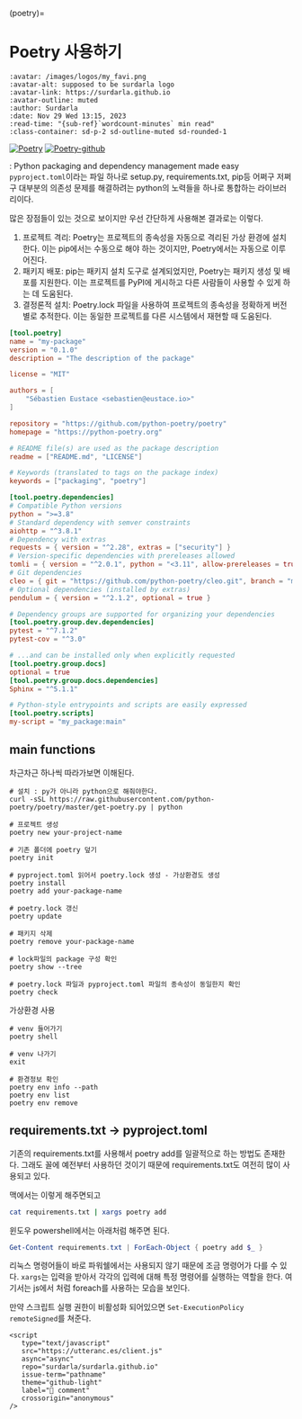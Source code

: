 (poetry)=
# Poetry 사용하기

```{article-info}
:avatar: /images/logos/my_favi.png
:avatar-alt: supposed to be surdarla logo
:avatar-link: https://surdarla.github.io
:avatar-outline: muted
:author: Surdarla
:date: Nov 29 Wed 13:15, 2023
:read-time: "{sub-ref}`wordcount-minutes` min read"
:class-container: sd-p-2 sd-outline-muted sd-rounded-1
```

[![Poetry](https://img.shields.io/endpoint?url=https://python-poetry.org/badge/v0.json)](https://python-poetry.org/)
[![Poetry-github](https://img.shields.io/badge/GitHub-181717?logo=GitHub&logoColor=white)](https://github.com/python-poetry/poetry)

: Python packaging and dependency management made easy\
`pyproject.toml`이라는 파일 하나로 setup.py, requirements.txt, pip등 어쩌구 저쩌구 대부분의 의존성 문제를 해결하려는 python의 노력들을 하나로 통합하는 라이브러리이다.

많은 장점들이 있는 것으로 보이지만 우선 간단하게 사용해본 결과로는 이렇다.

1. 프로젝트 격리: Poetry는 프로젝트의 종속성을 자동으로 격리된 가상 환경에 설치한다. 이는 pip에서는 수동으로 해야 하는 것이지만, Poetry에서는 자동으로 이루어진다.
2. 패키지 배포: pip는 패키지 설치 도구로 설계되었지만, Poetry는 패키지 생성 및 배포를 지원한다. 이는 프로젝트를 PyPI에 게시하고 다른 사람들이 사용할 수 있게 하는 데 도움된다.
3. 결정론적 설치: Poetry.lock 파일을 사용하여 프로젝트의 종속성을 정확하게 버전별로 추적한다. 이는 동일한 프로젝트를 다른 시스템에서 재현할 때 도움된다.

```toml
[tool.poetry]
name = "my-package"
version = "0.1.0"
description = "The description of the package"

license = "MIT"

authors = [
    "Sébastien Eustace <sebastien@eustace.io>"
]

repository = "https://github.com/python-poetry/poetry"
homepage = "https://python-poetry.org"

# README file(s) are used as the package description
readme = ["README.md", "LICENSE"]

# Keywords (translated to tags on the package index)
keywords = ["packaging", "poetry"]

[tool.poetry.dependencies]
# Compatible Python versions
python = ">=3.8"
# Standard dependency with semver constraints
aiohttp = "^3.8.1"
# Dependency with extras
requests = { version = "^2.28", extras = ["security"] }
# Version-specific dependencies with prereleases allowed
tomli = { version = "^2.0.1", python = "<3.11", allow-prereleases = true }
# Git dependencies
cleo = { git = "https://github.com/python-poetry/cleo.git", branch = "master" }
# Optional dependencies (installed by extras)
pendulum = { version = "^2.1.2", optional = true }

# Dependency groups are supported for organizing your dependencies
[tool.poetry.group.dev.dependencies]
pytest = "^7.1.2"
pytest-cov = "^3.0"

# ...and can be installed only when explicitly requested
[tool.poetry.group.docs]
optional = true
[tool.poetry.group.docs.dependencies]
Sphinx = "^5.1.1"

# Python-style entrypoints and scripts are easily expressed
[tool.poetry.scripts]
my-script = "my_package:main"
```

## main functions

차근차근 하나씩 따라가보면 이해된다.

```pwsh
# 설치 : py가 아니라 python으로 해줘야한다.
curl -sSL https://raw.githubusercontent.com/python-poetry/poetry/master/get-poetry.py | python

# 프로젝트 생성
poetry new your-project-name

# 기존 폴더에 poetry 덮기
poetry init

# pyproject.toml 읽어서 poetry.lock 생성 - 가상환경도 생성
poetry install
poetry add your-package-name

# poetry.lock 갱신
poetry update

# 패키지 삭제
poetry remove your-package-name

# lock파일의 package 구성 확인
poetry show --tree

# poetry.lock 파일과 pyproject.toml 파일의 종속성이 동일한지 확인
poetry check
```

가상환경 사용

```pwsh
# venv 들어가기
poetry shell

# venv 나가기
exit

# 환경정보 확인
poetry env info --path
poetry env list
poetry env remove
```

## requirements.txt -> pyproject.toml

기존의 requirements.txt를 사용해서 poetry add를 일괄적으로 하는 방법도 존재한다. 그래도 꼴에 예전부터 사용하던 것이기 때문에 requirements.txt도 여전히 많이 사용되고 있다.

맥에서는 이렇게 해주면되고

```bash
cat requirements.txt | xargs poetry add
```

윈도우 powershell에서는 아래처럼 해주면 된다.

```powershell
Get-Content requirements.txt | ForEach-Object { poetry add $_ }
```

리눅스 명령어들이 바로 파워쉘에서는 사용되지 않기 때문에 조금 명령어가 다를 수 있다. `xargs`는 입력을 받아서 각각의 입력에 대해 특정 명령어를 실행하는 역할을 한다. 여기서는 js에서 처럼 foreach를 사용하는 모습을 보인다.

만약 스크립트 실행 권한이 비활성화 되어있으면 `Set-ExecutionPolicy remoteSigned`를 쳐준다.


```{raw} html
<script
   type="text/javascript"
   src="https://utteranc.es/client.js"
   async="async"
   repo="surdarla/surdarla.github.io"
   issue-term="pathname"
   theme="github-light"
   label="💬 comment"
   crossorigin="anonymous"
/>
```
